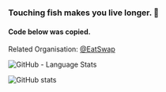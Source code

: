 ### Touching fish makes you live longer. 👋
#### Code below was copied.

Related Organisation: [@EatSwap](https://github.com/EatSwap)

![GitHub - Language Stats](https://github-readme-stats.vercel.app/api/top-langs/?username=eat-swap)

![GitHub stats](https://github-readme-stats.vercel.app/api?username=eat-swap&show_icons=true&theme=radical&count_private=true)
